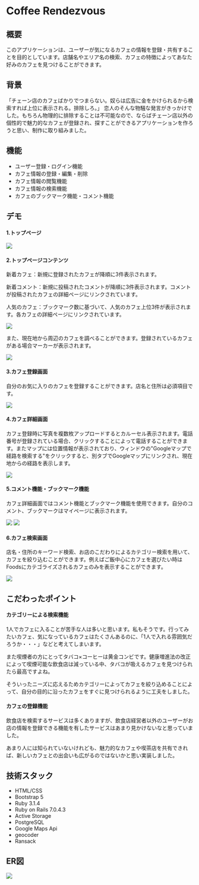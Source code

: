 <h1>Coffee Rendezvous</h1>

<h2>概要</h2>
<p>このアプリケーションは、ユーザーが気になるカフェの情報を登録・共有することを目的としています。店舗名やエリア名の検索、カフェの特徴によってあなた好みのカフェを見つけることができます。</p>

<h2>背景</h2>
<p>「チェーン店のカフェばかりでつまらない。奴らは広告に金をかけられるから検索すれば上位に表示される。排除しろ。」
恋人のそんな物騒な発言がきっかけでした。もちろん物理的に排除することは不可能なので、ならばチェーン店以外の個性的で魅力的なカフェが登録され、探すことができるアプリケーションを作ろうと思い、制作に取り組みました。</p>

<h2>機能</h2>
<ul>
  <li>ユーザー登録・ログイン機能</li>
  <li>カフェ情報の登録・編集・削除</li>
  <li>カフェ情報の閲覧機能</li>
  <li>カフェ情報の検索機能</li>
  <li>カフェのブックマーク機能・コメント機能</li>
</ul>

<h2>デモ</h2>
<h4>1.トップページ</h4>
<img src="https://user-images.githubusercontent.com/64954428/231760793-4adb44cf-7bf6-4237-b51a-cb999dc65465.jpeg" />

<h4>2.トップページコンテンツ</h4>
<p>新着カフェ：新規に登録されたカフェが降順に3件表示されます。</p>
<p>新着コメント：新規に投稿されたコメントが降順に3件表示されます。コメントが投稿されたカフェの詳細ページにリンクされています。</p>
<p>人気のカフェ：ブックマーク数に基づいて、人気のカフェ上位3件が表示されます。各カフェの詳細ページにリンクされています。</p>
<img src="https://user-images.githubusercontent.com/64954428/231761644-e23a4a65-3927-4488-841b-f2de68b5feea.jpeg" />
<p>また、現在地から周辺のカフェを調べることができます。登録されているカフェがある場合マーカーが表示されます。</p>
<img src="https://user-images.githubusercontent.com/64954428/231765068-594536a7-9e94-4eb0-8b8c-9af3de93f5e7.jpeg" />

<h4>3.カフェ登録画面</h4>
<p>自分のお気に入りのカフェを登録することができます。店名と住所は必須項目です。</p>
<img src="https://user-images.githubusercontent.com/64954428/231762761-c01b9a09-7ddd-4674-8287-a5e84bbef756.jpeg" />

<h4>4.カフェ詳細画面</h4>
<p>カフェ登録時に写真を複数枚アップロードするとカルーセル表示されます。電話番号が登録されている場合、クリックすることによって電話することができます。またマップには位置情報が表示されており、ウィンドウの"Googleマップで経路を検索する"をクリックすると、別タブでGoogleマップにリンクされ、現在地からの経路を表示します。</p>
<img src="https://user-images.githubusercontent.com/64954428/231765187-c6d1f1d2-93b0-47e9-b819-12b87efe9ab3.jpeg" />

<h4>5.コメント機能・ブックマーク機能</h4>
<p>カフェ詳細画面ではコメント機能とブックマーク機能を使用できます。自分のコメント、ブックマークはマイページに表示されます。</p>
<img src="https://user-images.githubusercontent.com/64954428/231764661-7a639494-77d7-4632-a7a8-c5faf7be7576.jpeg" />
<img src="https://user-images.githubusercontent.com/64954428/232070718-197da7dd-2b24-4317-86e7-2ed5dbce61a9.jpeg" />

<h4>6.カフェ検索画面</h4>
<p>店名・住所のキーワード検索、お店のこだわりによるカテゴリー検索を用いて、カフェを絞り込むことができます。例えばご飯中心にカフェを選びたい時はFoodsにカテゴライズされるカフェのみを表示することができます。</p>
<img src="https://user-images.githubusercontent.com/64954428/231767055-6e81fd59-bfb6-4418-b31b-a5bab59b6cb0.jpeg" />

<h2>こだわったポイント</h2>
<h4>カテゴリーによる検索機能</h4>
<p>1人でカフェに入ることが苦手な人は多いと思います。私もそうです。行ってみたいカフェ、気になっているカフェはたくさんあるのに、「1人で入れる雰囲気だろうか・・・」などと考えてしまいます。</p>
<p>また喫煙者の方にとってタバコ×コーヒーは黄金コンビです。健康増進法の改正によって喫煙可能な飲食店は減っている中、タバコが吸えるカフェを見つけられたら最高ですよね。</p>
<p>そういったニーズに応えるためカテゴリーによってカフェを絞り込めることによって、自分の目的に沿ったカフェをすぐに見つけられるように工夫をしました。</p>

<h4>カフェの登録機能</h4>
<p>飲食店を検索するサービスは多くありますが、飲食店経営者以外のユーザーがお店の情報を登録できる機能を有したサービスはあまり見かけないなと思っていました。</p>
<p>あまり人には知られていないけれども、魅力的なカフェや喫茶店を共有できれば、新しいカフェとの出会いも広がるのではないかと思い実装しました。</p>

<h2>技術スタック</h2>
<ul>
  <li>HTML/CSS</li>
  <li>Bootstrap 5</li>
  <li>Ruby 3.1.4</li>
  <li>Ruby on Rails 7.0.4.3</li>
  <li>Active Storage</li>
  <li>PostgreSQL</li>
  <li>Google Maps Api</li>
  <li>geocoder</li>
  <li>Ransack</li>
</ul>

<h2>ER図</h2>
<img src="https://user-images.githubusercontent.com/64954428/231760395-071edd2d-9140-4026-832f-148d4df23ca4.png" />
